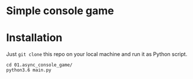# Simple console game

# Installation
Just `git clone` this repo on your local machine and run it as Python script.
```
cd 01.async_console_game/
python3.6 main.py
```

